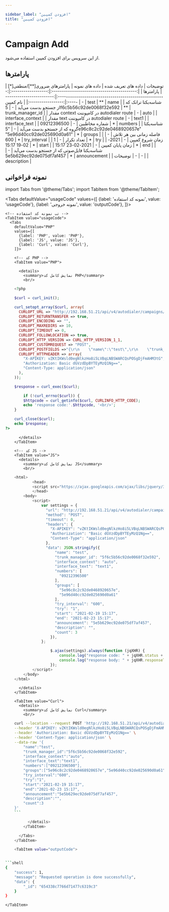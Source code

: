 ```yaml
---

sidebar_label: "افزودن کمپین"
title: "افزودن کمپین"
---
```



# Campaign Add

از این سرویس برای افزودن کمپین استفاده می‌شود.

## پارامتر‌ها
<div class="custom-table">
|                   توضیحات                  | داده های تعریف شده |                     داده های نمونه                    | پارامترهای ضروری[**]/منطقی[*] |     پارامترها     |
|:------------------------------------------:|:------------------:|:-----------------------------------------------------:|:-----------------------------:|:-----------------:|
|                  نام کمپین                 |          -         |                          test                         |               **              |        name       |
|   شناسه‌یکتا ترانک که از جستجو بدست می‌آید   |          -         |                5f6c5b56c92de0068f32e592               |               **              |  trunk_manager_id |
| مقدار context در کامپوننت autodialer route |          -         |                          auto                         |                               | interface_context |
|   مقدار text در کامپوننت autodialer route  |          -         |                         text1                         |                               |   interface_text  |
|                شماره مخاطبین               |          -         |                      09212396500                      |               *               |      numbers      |
|    شناسه‌یکتا گروه که از جستجو بدست می‌آید   |          -         | "5e96c8c2c92de0468920657e" "5e96d40cc92de025690d0a61" |               *               |       groups      |
|           فاصله زمانی بین هر تلاش          |          -         |                          600                          |               *               |    try_interval   |
|                 تعداد تکرار                |          -         |                           1                           |               *               |        try        |
|               زمان شروع کمپین              |          -         |                    2021-02-19 15:17                   |               *               |       start       |
|              زمان پایان کمپین              |          -         |                    2021-02-23 15:17                   |               *               |        end        |
|  شناسه‌یکتا فایل‌صوتی که از جستجو بدست می‌آید |          -         |                5e5b629ec92de075df7af457               |               *               |    announcement   |
|                   توضیحات                  |          -         |                           -                           |                               |    description    |
</div>

## نمونه فراخوانی
<!--  -->


import Tabs from '@theme/Tabs';
import TabItem from '@theme/TabItem';

  <Tabs
    defaultValue="usageCode"
    values={[
      {label: 'نمونه کد استفاده', value: 'usageCode'},
      {label: 'نمونه خروجی', value: 'outputCode'},
    ]}>

    <!-- تب نمونه کد استفاده -->
    <TabItem value="usageCode">
      <Tabs
        defaultValue="PHP"
        values={[
          {label: 'PHP', value: 'PHP'},
          {label: 'JS', value: 'JS'},
          {label: 'Curl', value: 'Curl'},
        ]}>

        <!-- کد PHP -->
        <TabItem value="PHP">
      
          <details>
            <summary>نمایش کامل کد PHP</summary>
            <br/>
```php
	<?php

	$curl = curl_init();

	curl_setopt_array($curl, array(
	  CURLOPT_URL => "http://192.168.51.21/api/v4/autodialer/campaigns/add",
	  CURLOPT_RETURNTRANSFER => true,
	  CURLOPT_ENCODING => "",
	  CURLOPT_MAXREDIRS => 10,
	  CURLOPT_TIMEOUT => 0,
	  CURLOPT_FOLLOWLOCATION => true,
	  CURLOPT_HTTP_VERSION => CURL_HTTP_VERSION_1_1,
	  CURLOPT_CUSTOMREQUEST => "POST",
	  CURLOPT_POSTFIELDS =>"{\r\n    \"name\":\"test\",\r\n    \"trunk_manager_id\":\"5f6c5b56c92de0068f32e592\",\r\n    \"interface_context\":\"auto\",\r\n    \"interface_text\":\"text1\",\r\n    \"numbers\":[\"09212396500\"],\r\n    \"groups\":[\"5e96c8c2c92de0468920657e\",\"5e96d40cc92de025690d0a61\"],\r\n    \"try_interval\":\"600\",\r\n    \"try\":\"1\",\r\n    \"start\":\"2021-02-19 15:17\",\r\n    \"end\":\"2021-02-23 15:17\",\r\n    \"announcement\":\"5e5b629ec92de075df7af457\",\r\n    \"description\":\"\",\r\n    \"count\":3\r\n}",
	  CURLOPT_HTTPHEADER => array(
		"X-APIKEY: vZKtIKWsld0egNlkzHo8i5LVBqLNBSWARCQsPOSgDjFmAHM3tG",
		"Authorization: Basic dGVzdDpBYTEyMzQ1Ng==",
		"Content-Type: application/json"
	  ),
	));

	$response = curl_exec($curl);

		if (!curl_errno($curl)) {
		$httpcode = curl_getinfo($curl, CURLINFO_HTTP_CODE);
		echo 'response code:'.$httpcode, '<br/>';
	}

	curl_close($curl);
	echo $response;
?>
```

          </details>
        </TabItem>

        <!-- کد JS -->
        <TabItem value="JS">
          <details>
            <summary>نمایش کامل کد JS</summary>
            <br/>

```js	
	<html>
			<head>
			<script src="https://ajax.googleapis.com/ajax/libs/jquery/3.5.1/jquery.min.js"></script>
			</head>
		<body>
			<script>
				var settings = {
				  "url": "http://192.168.51.21/api/v4/autodialer/campaigns/add",
				  "method": "POST",
				  "timeout": 0,
				  "headers": {
					"X-APIKEY": "vZKtIKWsld0egNlkzHo8i5LVBqLNBSWARCQsPOSgDjFmAHM3tG",
					"Authorization": "Basic dGVzdDpBYTEyMzQ1Ng==",
					"Content-Type": "application/json"
				  },
				  "data": JSON.stringify({
					  "name": "test",
					  "trunk_manager_id": "5f6c5b56c92de0068f32e592",
					  "interface_context": "auto",
					  "interface_text": "text1",
					  "numbers": [
						"09212396500"
					  ],
					  "groups": [
						"5e96c8c2c92de0468920657e",
						"5e96d40cc92de025690d0a61"
					  ],
					  "try_interval": "600",
					  "try": "1",
					  "start": "2021-02-19 15:17",
					  "end": "2021-02-23 15:17",
					  "announcement": "5e5b629ec92de075df7af457",
					  "description": "",
					  "count": 3
					}),
				};

					$.ajax(settings).always(function (jqXHR) {
						console.log("response code: " + jqXHR.status + " " + jqXHR.statusText);
						console.log("response body: " + jqXHR.responseText);
					});
			</script>
		</body>
	</html>
```

          </details>
        </TabItem>

        <TabItem value="Curl">
          <details>
            <summary>نمایش کامل کد Curl</summary>
            <br/>

```bash
	curl --location --request POST 'http://192.168.51.21/api/v4/autodialer/campaigns/add' \
	--header 'X-APIKEY: vZKtIKWsld0egNlkzHo8i5LVBqLNBSWARCQsPOSgDjFmAHM3tG' \
	--header 'Authorization: Basic dGVzdDpBYTEyMzQ1Ng==' \
	--header 'Content-Type: application/json' \
	--data-raw '{
		"name":"test",
		"trunk_manager_id":"5f6c5b56c92de0068f32e592",
		"interface_context":"auto",
		"interface_text":"text1",
		"numbers":["09212396500"],
		"groups":["5e96c8c2c92de0468920657e","5e96d40cc92de025690d0a61"],
		"try_interval":"600",
		"try":"1",
		"start":"2021-02-19 15:17",
		"end":"2021-02-23 15:17",
		"announcement":"5e5b629ec92de075df7af457",
		"description":"",
		"count":3
	}'
	```

          </details>
        </TabItem>

      </Tabs>
    </TabItem>

    <TabItem value="outputCode">


```shell
{
    "success": 1,
    "message": "Requested operation is done successfully",
    "data": {
        "_id": "654338c7766d71477c6319c3"
    }
}
```
    </TabItem>

  </Tabs>

